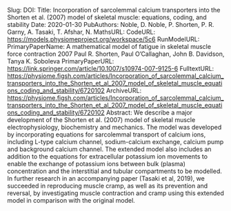 Slug: 
DOI: 
Title: Incorporation of sarcolemmal calcium transporters into the Shorten et al. (2007) model of skeletal muscle: equations, coding, and stability
Date: 2020-01-30
PubAuthors: Noble, D.
        Noble, P.
        Shorten, P. R.
	Garny, A.
	Tasaki, T.
    Afshar, N.
MathsURL: 
CodeURL: https://models.physiomeproject.org/workspace/5c6
RunModelURL: 
PrimaryPaperName: A mathematical model of fatigue in skeletal muscle force contraction 2007 Paul R. Shorten, Paul O’Callaghan, John B. Davidson, Tanya K. Soboleva 
PrimaryPaperURL: https://link.springer.com/article/10.1007/s10974-007-9125-6
FulltextURL: https://physiome.figsh.com/articles/Incorporation_of_sarcolemmal_calcium_transporters_into_the_Shorten_et_al_2007_model_of_skeletal_muscle_equations_coding_and_stability/6720102
ArchiveURL: https://physiome.figsh.com/articles/Incorporation_of_sarcolemmal_calcium_transporters_into_the_Shorten_et_al_2007_model_of_skeletal_muscle_equations_coding_and_stability/6720102
Abstract: We describe a major development of the Shorten et al. (2007) model of skeletal muscle electrophysiology, biochemistry and mechanics. The model was developed by incorporating equations for sarcolemmal transport of calcium ions, including L-type calcium channel, sodium-calcium exchange, calcium pump and background calcium channel. The extended model also includes an addition to the equations for extracellular potassium ion movements to enable the exchange of potassium ions between bulk (plasma) concentration and the interstitial and tubular compartments to be modelled. In further research in an accompanying paper (Tasaki et al, 2019), we succeeded in reproducing muscle cramp, as well as its prevention and reversal, by investigating muscle contraction and cramp using this extended model in comparison with the original model.
